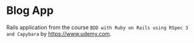 # Blog App

Rails application from the course `BDD with Ruby on Rails using RSpec 3 and Capybara` by https://www.udemy.com.

